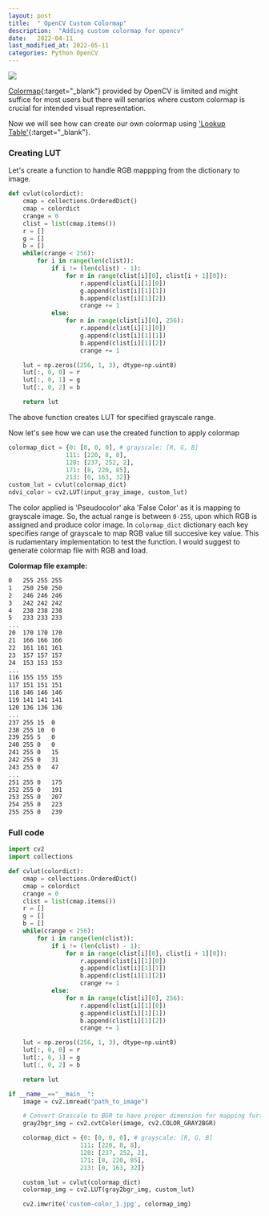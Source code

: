 ```yaml
---
layout: post
title:  " OpenCV Custom Colormap"
description:  "Adding custom colormap for opencv"
date:   2022-04-11
last_modified_at: 2022-05-11
categories: Python OpenCV
---
```

![](/assets/posts/{{page.url}}/header.png)


[Colormap](https://docs.opencv.org/4.x/d3/d50/group__imgproc__colormap.html#ga9a805d8262bcbe273f16be9ea2055a65){:target="_blank"} provided by OpenCV is limited and might suffice for most users but there will senarios where custom colormap is crucial for intended visual representation.  

Now we will see how can create our own colormap using ['Lookup Table'](https://docs.opencv.org/4.x/d2/de8/group__core__array.html#gab55b8d062b7f5587720ede032d34156f){:target="_blank"}.  

### Creating LUT

Let's create a function to handle RGB mappping from the dictionary to image.

```Python  
def cvlut(colordict):
    cmap = collections.OrderedDict()
    cmap = colordict
    crange = 0
    clist = list(cmap.items())
    r = []
    g = []
    b = []
    while(crange < 256):
        for i in range(len(clist)):
            if i != (len(clist) - 1):
                for n in range(clist[i][0], clist[i + 1][0]):
                    r.append(clist[i][1][0])
                    g.append(clist[i][1][1])
                    b.append(clist[i][1][2])
                    crange += 1
            else:
                for n in range(clist[i][0], 256):
                    r.append(clist[i][1][0])
                    g.append(clist[i][1][1])
                    b.append(clist[i][1][2])
                    crange += 1

    lut = np.zeros((256, 1, 3), dtype=np.uint8)
    lut[:, 0, 0] = r
    lut[:, 0, 1] = g
    lut[:, 0, 2] = b

    return lut
```

The above function creates LUT for specified grayscale range.

Now let's see how we can use the created function to apply colormap

```Python
colormap_dict = {0: [0, 0, 0], # grayscale: [R, G, B]
                111: [220, 8, 8], 
                128: [237, 252, 2], 
                171: [8, 220, 85], 
                213: [0, 163, 32]}
custom_lut = cvlut(colormap_dict)
ndvi_color = cv2.LUT(input_gray_image, custom_lut)
```

The color applied is 'Pseudocolor' aka 'False Color' as it is mapping to grayscale image. So, the actual range is between `0-255`, upon which RGB is assigned and produce color image.
In `colormap_dict` dictionary each key specifies range of grayscale to map RGB value till succesive key value. This is rudamentary implementation to test the function. I would suggest to generate colormap file with RGB and load.  

<b> Colormap file example:</b>
```custom_colormap.txt
0	255	255	255
1	250	250	250
2	246	246	246
3	242	242	242
4	238	238	238
5	233	233	233
...
20	170	170	170
21	166	166	166
22	161	161	161
23	157	157	157
24	153	153	153
...
116	155	155	155
117	151	151	151
118	146	146	146
119	141	141	141
120	136	136	136
...
237	255	15	0
238	255	10	0
239	255	5	0
240	255	0	0
241	255	0	15
242	255	0	31
243	255	0	47
...
251	255	0	175
252	255	0	191
253	255	0	207
254	255	0	223
255	255	0	239

```

### Full code

```Python
import cv2
import collections

def cvlut(colordict):
    cmap = collections.OrderedDict()
    cmap = colordict
    crange = 0
    clist = list(cmap.items())
    r = []
    g = []
    b = []
    while(crange < 256):
        for i in range(len(clist)):
            if i != (len(clist) - 1):
                for n in range(clist[i][0], clist[i + 1][0]):
                    r.append(clist[i][1][0])
                    g.append(clist[i][1][1])
                    b.append(clist[i][1][2])
                    crange += 1
            else:
                for n in range(clist[i][0], 256):
                    r.append(clist[i][1][0])
                    g.append(clist[i][1][1])
                    b.append(clist[i][1][2])
                    crange += 1

    lut = np.zeros((256, 1, 3), dtype=np.uint8)
    lut[:, 0, 0] = r
    lut[:, 0, 1] = g
    lut[:, 0, 2] = b

    return lut

if __name__=="__main__":
    image = cv2.imread("path_to_image")

    # Convert Grascale to BGR to have proper dimension for mapping further 
    gray2bgr_img = cv2.cvtColor(image, cv2.COLOR_GRAY2BGR)

    colormap_dict = {0: [0, 0, 0], # grayscale: [R, G, B]
                    111: [220, 8, 8], 
                    128: [237, 252, 2], 
                    171: [8, 220, 85], 
                    213: [0, 163, 32]}

    custom_lut = cvlut(colormap_dict)
    colormap_img = cv2.LUT(gray2bgr_img, custom_lut)

    cv2.imwrite('custom-color_1.jpg', colormap_img)
```